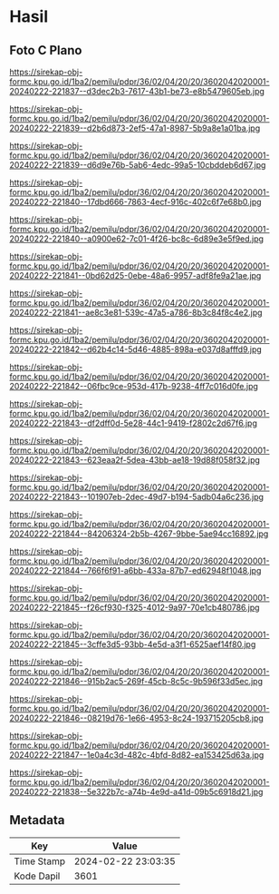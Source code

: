# Hasil

## Foto C Plano

https://sirekap-obj-formc.kpu.go.id/1ba2/pemilu/pdpr/36/02/04/20/20/3602042020001-20240222-221837--d3dec2b3-7617-43b1-be73-e8b5479605eb.jpg

https://sirekap-obj-formc.kpu.go.id/1ba2/pemilu/pdpr/36/02/04/20/20/3602042020001-20240222-221839--d2b6d873-2ef5-47a1-8987-5b9a8e1a01ba.jpg

https://sirekap-obj-formc.kpu.go.id/1ba2/pemilu/pdpr/36/02/04/20/20/3602042020001-20240222-221839--d6d9e76b-5ab6-4edc-99a5-10cbddeb6d67.jpg

https://sirekap-obj-formc.kpu.go.id/1ba2/pemilu/pdpr/36/02/04/20/20/3602042020001-20240222-221840--17dbd666-7863-4ecf-916c-402c6f7e68b0.jpg

https://sirekap-obj-formc.kpu.go.id/1ba2/pemilu/pdpr/36/02/04/20/20/3602042020001-20240222-221840--a0900e62-7c01-4f26-bc8c-6d89e3e5f9ed.jpg

https://sirekap-obj-formc.kpu.go.id/1ba2/pemilu/pdpr/36/02/04/20/20/3602042020001-20240222-221841--0bd62d25-0ebe-48a6-9957-adf8fe9a21ae.jpg

https://sirekap-obj-formc.kpu.go.id/1ba2/pemilu/pdpr/36/02/04/20/20/3602042020001-20240222-221841--ae8c3e81-539c-47a5-a786-8b3c84f8c4e2.jpg

https://sirekap-obj-formc.kpu.go.id/1ba2/pemilu/pdpr/36/02/04/20/20/3602042020001-20240222-221842--d62b4c14-5d46-4885-898a-e037d8afffd9.jpg

https://sirekap-obj-formc.kpu.go.id/1ba2/pemilu/pdpr/36/02/04/20/20/3602042020001-20240222-221842--06fbc9ce-953d-417b-9238-4ff7c016d0fe.jpg

https://sirekap-obj-formc.kpu.go.id/1ba2/pemilu/pdpr/36/02/04/20/20/3602042020001-20240222-221843--df2dff0d-5e28-44c1-9419-f2802c2d67f6.jpg

https://sirekap-obj-formc.kpu.go.id/1ba2/pemilu/pdpr/36/02/04/20/20/3602042020001-20240222-221843--623eaa2f-5dea-43bb-ae18-19d88f058f32.jpg

https://sirekap-obj-formc.kpu.go.id/1ba2/pemilu/pdpr/36/02/04/20/20/3602042020001-20240222-221843--101907eb-2dec-49d7-b194-5adb04a6c236.jpg

https://sirekap-obj-formc.kpu.go.id/1ba2/pemilu/pdpr/36/02/04/20/20/3602042020001-20240222-221844--84206324-2b5b-4267-9bbe-5ae94cc16892.jpg

https://sirekap-obj-formc.kpu.go.id/1ba2/pemilu/pdpr/36/02/04/20/20/3602042020001-20240222-221844--766f6f91-a6bb-433a-87b7-ed62948f1048.jpg

https://sirekap-obj-formc.kpu.go.id/1ba2/pemilu/pdpr/36/02/04/20/20/3602042020001-20240222-221845--f26cf930-f325-4012-9a97-70e1cb480786.jpg

https://sirekap-obj-formc.kpu.go.id/1ba2/pemilu/pdpr/36/02/04/20/20/3602042020001-20240222-221845--3cffe3d5-93bb-4e5d-a3f1-6525aef14f80.jpg

https://sirekap-obj-formc.kpu.go.id/1ba2/pemilu/pdpr/36/02/04/20/20/3602042020001-20240222-221846--915b2ac5-269f-45cb-8c5c-9b596f33d5ec.jpg

https://sirekap-obj-formc.kpu.go.id/1ba2/pemilu/pdpr/36/02/04/20/20/3602042020001-20240222-221846--08219d76-1e66-4953-8c24-193715205cb8.jpg

https://sirekap-obj-formc.kpu.go.id/1ba2/pemilu/pdpr/36/02/04/20/20/3602042020001-20240222-221847--1e0a4c3d-482c-4bfd-8d82-ea153425d63a.jpg

https://sirekap-obj-formc.kpu.go.id/1ba2/pemilu/pdpr/36/02/04/20/20/3602042020001-20240222-221838--5e322b7c-a74b-4e9d-a41d-09b5c6918d21.jpg


## Metadata

| Key        | Value               |
| ---------- | ------------------- |
| Time Stamp | 2024-02-22 23:03:35 |
| Kode Dapil | 3601                |



